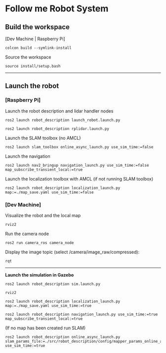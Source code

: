 # Follow me Robot System

## Build the workspace
[Dev Machine | Raspberry Pi]
```
colcon build --symlink-install
```
Source the workspace
```
source install/setup.bash
```

---

## Launch the robot
### [Raspberry Pi]

Launch the robot description and lidar handler nodes
```
ros2 launch robot_description launch_robot.launch.py
```
```
ros2 launch robot_description rplidar.launch.py
```
Launch the SLAM toolbox (no AMCL)
```
ros2 launch slam_toolbox online_async_launch.py use_sim_time:=false
```
Launch the navigation
```
ros2 launch nav2_bringup navigation_launch.py use_sim_time:=false map_subscribe_transient_local:=true
```
Launch the localization toolbox with AMCL (if not running SLAM toolbox)
```
ros2 launch robot_description localization_launch.py map:=./map_save.yaml use_sim_time:=false
```

### [Dev Machine]
Visualize the robot and the local map
```
rviz2
```
Run the camera node
```
ros2 run camera_ros camera_node
```
Display the image topic (select /camera/image_raw/compressed):
```
rqt
```

---

**Launch the simulation in Gazebo**
```
ros2 launch robot_description sim.launch.py
```
```
rviz2
```
```
ros2 launch robot_description localization_launch.py map:=./map_save.yaml use_sim_time:=true
```
```
ros2 launch robot_description navigation_launch.py use_sim_time:=true map_subscribe_transient_local:=true
```
(If no map has been created run SLAM)
```
ros2 launch robot_description online_async_launch.py slam_params_file:=./src/robot_description/config/mapper_params_online_async.yaml use_sim_time:=true
```
